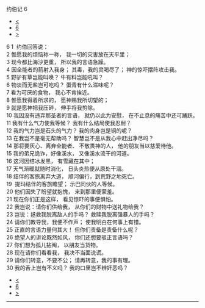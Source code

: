 ﻿





 约伯记 6




* [<](bible/JOB05.md)
* [6](bible/JOB.md)
* [>](bible/JOB07.md)



 
6 
1  约伯回答说：  
2 惟愿我的烦恼称一称， 我一切的灾害放在天平里；  
3 现今都比海沙更重， 所以我的言语急躁。  
4 因全能者的箭射入我身； 其毒，我的灵喝尽了； 神的惊吓摆阵攻击我。  
5 野驴有草岂能叫唤？ 牛有料岂能吼叫？  
6 物淡而无盐岂可吃吗？ 蛋青有什么滋味呢？  
7 看为可厌的食物， 我心不肯挨近。     
8 惟愿我得着所求的， 愿神赐我所切望的；  
9 就是愿神把我压碎， 伸手将我剪除。  
10 我因没有违弃那圣者的言语， 就仍以此为安慰， 在不止息的痛苦中还可踊跃。  
11 我有什么气力使我等候？ 我有什么结局使我忍耐？  
12 我的气力岂是石头的气力？ 我的肉身岂是铜的呢？  
13 在我岂不是毫无帮助吗？ 智慧岂不是从我心中赶出净尽吗？     
14 那将要灰心、离弃全能者、 不敬畏神的人， 他的朋友当以慈爱待他。  
15 我的弟兄诡诈，好像溪水， 又像溪水流干的河道。  
16 这河因结冰发黑， 有雪藏在其中；  
17 天气渐暖就随时消化， 日头炎热便从原处干涸。  
18 结伴的客旅离弃大道， 顺河偏行，到荒野之地死亡。  
19  提玛结伴的客旅瞻望； 示巴同伙的人等候。  
20 他们因失了盼望就抱愧， 来到那里便蒙羞。  
21 现在你们正是这样， 看见惊吓的事便惧怕。  
22 我岂说：请你们供给我， 从你们的财物中送礼物给我？  
23 岂说：拯救我脱离敌人的手吗？ 救赎我脱离强暴人的手吗？     
24 请你们教导我，我便不作声； 使我明白在何事上有错。  
25 正直的言语力量何其大！ 但你们责备是责备什么呢？  
26 绝望人的讲论既然如风， 你们还想要驳正言语吗？  
27 你们想为孤儿拈阄， 以朋友当货物。     
28 现在请你们看看我， 我决不当面说谎。  
29 请你们转意，不要不公； 请再转意，我的事有理。  
30 我的舌上岂有不义吗？ 我的口里岂不辨奸恶吗？ 
* [<](bible/JOB05.md)
* [6](bible/JOB.md)
* [>](bible/JOB07.md)





---










